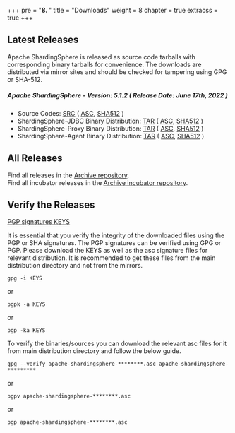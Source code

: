 +++
pre = "<b>8. </b>"
title = "Downloads"
weight = 8
chapter = true
extracss = true
+++

## Latest Releases

Apache ShardingSphere is released as source code tarballs with corresponding binary tarballs for convenience.
The downloads are distributed via mirror sites and should be checked for tampering using GPG or SHA-512.

##### Apache ShardingSphere - Version: 5.1.2 ( Release Date: June 17th, 2022 )

- Source Codes: [<u>SRC</u>](https://www.apache.org/dyn/closer.lua/shardingsphere/5.1.2/apache-shardingsphere-5.1.2-src.zip) ( [<u>ASC</u>](https://downloads.apache.org/shardingsphere/5.1.2/apache-shardingsphere-5.1.2-src.zip.asc), [<u>SHA512</u>](https://downloads.apache.org/shardingsphere/5.1.2/apache-shardingsphere-5.1.2-src.zip.sha512) )
- ShardingSphere-JDBC Binary Distribution: [<u>TAR</u>](https://www.apache.org/dyn/closer.lua/shardingsphere/5.1.2/apache-shardingsphere-5.1.2-shardingsphere-jdbc-bin.tar.gz) ( [<u>ASC</u>](https://downloads.apache.org/shardingsphere/5.1.2/apache-shardingsphere-5.1.2-shardingsphere-jdbc-bin.tar.gz.asc), [<u>SHA512</u>](https://downloads.apache.org/shardingsphere/5.1.2/apache-shardingsphere-5.1.2-shardingsphere-jdbc-bin.tar.gz.sha512) )
- ShardingSphere-Proxy Binary Distribution: [<u>TAR</u>](https://www.apache.org/dyn/closer.lua/shardingsphere/5.1.2/apache-shardingsphere-5.1.2-shardingsphere-proxy-bin.tar.gz) ( [<u>ASC</u>](https://downloads.apache.org/shardingsphere/5.1.2/apache-shardingsphere-5.1.2-shardingsphere-proxy-bin.tar.gz.asc), [<u>SHA512</u>](https://downloads.apache.org/shardingsphere/5.1.2/apache-shardingsphere-5.1.2-shardingsphere-proxy-bin.tar.gz.sha512) )
- ShardingSphere-Agent Binary Distribution: [<u>TAR</u>](https://www.apache.org/dyn/closer.lua/shardingsphere/5.1.2/apache-shardingsphere-5.1.2-shardingsphere-agent-bin.tar.gz) ( [<u>ASC</u>](https://downloads.apache.org/shardingsphere/5.1.2/apache-shardingsphere-5.1.2-shardingsphere-agent-bin.tar.gz.asc), [<u>SHA512</u>](https://downloads.apache.org/shardingsphere/5.1.2/apache-shardingsphere-5.1.2-shardingsphere-agent-bin.tar.gz.sha512) )

## All Releases

Find all releases in the [Archive repository](https://archive.apache.org/dist/shardingsphere/).</br>
Find all incubator releases in the [Archive incubator repository](https://archive.apache.org/dist/incubator/shardingsphere/).

## Verify the Releases

[PGP signatures KEYS](https://downloads.apache.org/shardingsphere/KEYS)

It is essential that you verify the integrity of the downloaded files using the PGP or SHA signatures.
The PGP signatures can be verified using GPG or PGP.
Please download the KEYS as well as the asc signature files for relevant distribution.
It is recommended to get these files from the main distribution directory and not from the mirrors.

```shell
gpg -i KEYS
```

or

```shell
pgpk -a KEYS
```

or

```shell
pgp -ka KEYS
```

To verify the binaries/sources you can download the relevant asc files for it from main distribution directory and follow the below guide.

```shell
gpg --verify apache-shardingsphere-********.asc apache-shardingsphere-*********
```

or

```shell
pgpv apache-shardingsphere-********.asc
```

or

```shell
pgp apache-shardingsphere-********.asc
```

